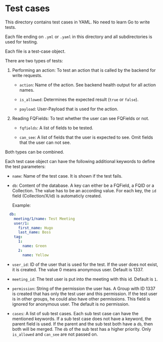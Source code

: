# Test cases

This directory contains test cases in YAML. No need to learn Go to write
tests.

Each file ending on `.yml` or `.yaml` in this directory and all subdirectories
is used for testing.

Each file is a test-case object.

There are two types of tests:

1. Performing an action: To test an action that is called by the backend for
   write requests.
   
   * `action`: Name of the action. See backend health output for all action names.
   
   * `is_allowed`: Determines the expected result (`true` or `false`).

   * `payload`: User-Payload that is used for the action.

2. Reading FQFields: To test whether the user can see FQFields or not.

   * `fqfields`: A list of fields to be tested.
   
   * `can_see`: A list of fields that the user is expected to see. Omit fields that the user can not see.
   
Both types can be combined.

Each test case object can have the following additional keywords to define the test parameters:

* `name`: Name of the test case. It is shown if the test fails.

* `db`: Content of the database. A key can either be a FQField, a FQID or a
  Collection. The value has to be an according value. For each key, the
  `id` field (Collection/X/id) is automaticly created.
  
  Example:

```yaml
  db:
    meeting/1/name: Test Meeting
    user/1:
      first_name: Hugo
      last_name: Boss
    tag:
      1:
        name: Green
      2:
        name: Yellow
```

* `user_id`: ID of the user that is used for the test. If the user does not
  exist, it is created. The value 0 means anonymous user. Default is 1337.

* `meeting_id`: The test user is put into the meeting with this id. Default is `1`.

* `permission`: String of the permission the user has. A Group with ID 1337 is
  created that has only the test user and this permission. If the test user is
  in other groups, he could also have other permissions. This field is ignored
  for anonymous user. The default is no permission.

* `cases`: A list of sub test cases. Each sub test case can have the mentioned keywords.
  If a sub test case does not have a keyword, the parent field is used. If the
  parent and the sub test both have a `db`, then both will be merged. The
  `db` of the sub test has a higher priority. Only `is_allowed` and `can_see`
  are not passed on.
